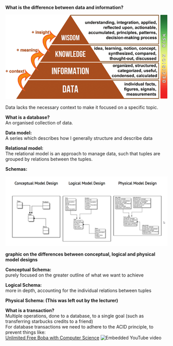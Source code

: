 **What is the difference between data and information?**

![The data-information-knowledge-wisdom (DIKW) hierarchy as a pyramid to... |  Download Scientific Diagram](../../../attachments/Exported%20image%2020241209225222-0.png)  

Data lacks the necessary context to make it focused on a specific topic.
 
**What is a database?**  
An organised collection of data.
 
**Data model:**  
A series which describes how I generally structure and describe data
 
**Relational model:**  
The relational model is an approach to manage data, such that tuples are grouped by relations between the tuples.
 
**Schemas:**

![What is a Database Schema and Why Does it Matter?](../../../attachments/Exported%20image%2020241209225223-1.png)  

**graphic on the differences between conceptual, logical and physical model designs**
 
**Conceptual Schema:**  
purely focused on the greater outline of what we want to achieve
 
**Logical Schema:**  
more in depth, accounting for the individual relations between tuples
 
**Physical Schema: (This was left out by the lecturer)**
 
**What is a transaction?**  
Multiple operations, done to a database, to a single goal (such as transferring starbucks credits to a friend)  
For database transactions we need to adhere to the ACID principle, to prevent things like:  
[Unlimited Free Boba with Computer Science](https://www.youtube.com/watch?v=YSftXvy3znI)
 ![Embedded YouTube video](https://www.youtube.com/embed/YSftXvy3znI?feature=oembed&autoplay=true)